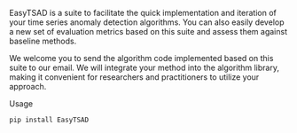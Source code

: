 EasyTSAD is a suite to facilitate the quick implementation and iteration of your time series anomaly detection algorithms. You can also easily develop a new set of evaluation metrics based on this suite and assess them against baseline methods. 

We welcome you to send the algorithm code implemented based on this suite to our email. We will integrate your method into the algorithm library, making it convenient for researchers and practitioners to utilize your approach.


Usage
```
pip install EasyTSAD
```